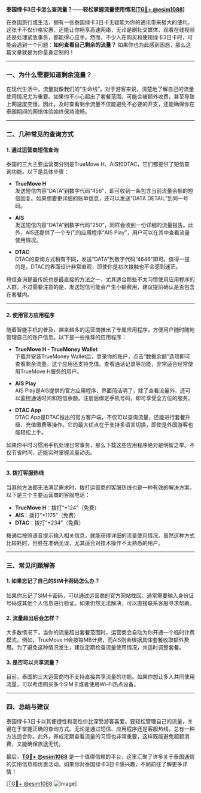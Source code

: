 **泰国绿卡3日卡怎么查流量？——轻松掌握流量使用情况[[TG💪+ @esim1088](https://t.me/s/esim1088)]**

在泰国旅行或生活，拥有一张泰国绿卡3日卡无疑能为你的通讯带来极大的便利。这张卡不仅价格实惠，还能让你畅享高速网络，无论是刷社交媒体、观看在线视频还是处理紧急事务，都能得心应手。然而，不少人在购买和使用绿卡3日卡时，可能会遇到一个问题：**如何查看自己剩余的流量？** 如果你也为此感到困惑，那么这篇文章就是为你量身定制的！

---

### **一、为什么需要知道剩余流量？**

在现代生活中，流量就像我们的“生命线”。对于游客来说，清楚地了解自己的流量使用情况尤为重要。如果你不小心超出了套餐范围，可能会被额外收费，甚至导致上网速度变慢。因此，及时查看剩余流量不仅能避免不必要的开支，还能确保你在泰国期间的网络体验始终保持流畅。

---

### **二、几种常见的查询方式**

#### **1. 通过运营商短信查询**
泰国的三大主要运营商分别是TrueMove H、AIS和DTAC，它们都提供了短信查询功能。以下是具体步骤：

- **TrueMove H**  
  发送短信内容“DATA”到数字代码“456”，即可收到一条包含当前流量余额的短信回复。如果想要更详细的账单信息，还可以发送“DATA DETAIL”到同一号码。

- **AIS**  
  发送短信内容“DATA”到数字代码“250”，同样会收到一份详细的流量报告。此外，AIS还提供了一个专门的应用程序“AIS Play”，用户可以在其中查看流量使用情况。

- **DTAC**  
  DTAC的查询方式稍有不同，发送“DATA”到数字代码“4646”即可。值得一提的是，DTAC的界面设计非常直观，即使你是初次接触也不会感到迷茫。

短信查询是最传统也是最直接的方法之一，尤其适合那些不太习惯使用应用程序的人群。不过需要注意的是，发送短信可能会产生小额费用，建议提前确认是否包含在套餐内。

---

#### **2. 使用官方应用程序**
随着智能手机的普及，越来越多的运营商推出了专属应用程序，方便用户随时随地管理自己的账户信息。以下是一些推荐的应用程序：

- **TrueMove H - TrueMoney Wallet**  
  下载并安装TrueMoney Wallet后，登录你的账户，点击“数据余额”选项即可查看剩余流量。这个应用还支持充值、查看通话记录等功能，非常适合经常使用TrueMove H服务的用户。

- **AIS Play**  
  AIS Play是AIS提供的官方应用程序，界面简洁明了，除了查看流量外，还可以监控通话时间和短信余额。注册后绑定手机号码，即可享受全方位的服务。

- **DTAC App**  
  DTAC App是DTAC推出的官方客户端，不仅可以查询流量，还能进行套餐升级、充值缴费等操作。它的最大优点在于支持多语言切换，即使是外国游客也能轻松上手。

如果你平时习惯用手机处理日常事务，那么下载这些应用程序绝对是明智之举。不仅节省时间，还能实时掌握流量动态。

---

#### **3. 拨打客服热线**
当其他方法都无法满足需求时，拨打运营商的客服热线也是一种有效的解决方案。以下是三个主要运营商的客服电话：

- **TrueMove H**：拨打“*124”（免费）
- **AIS**：拨打“*1175”（免费）
- **DTAC**：拨打“*234”（免费）

拨通后按照语音提示输入相关信息，就能获得详细的流量使用情况。虽然这种方式比较耗时，但胜在准确无误，尤其适合对技术操作不太熟悉的用户。

---

### **三、常见问题解答**

#### **1. 如果忘记了自己的SIM卡密码怎么办？**
如果你忘记了SIM卡密码，可以通过运营商的官方网站找回。通常需要输入身份证号码或其他个人信息进行验证。如果仍然无法解决，可以直接联系客服寻求帮助。

#### **2. 流量超出后会怎样？**
大多数情况下，当你的流量超出套餐范围时，运营商会自动为你开通一个临时计费模式。例如，TrueMove H会按每MB计费，而AIS则会根据具体套餐收取额外费用。为了避免这种情况发生，建议定期检查流量使用情况，并适时调整套餐。

#### **3. 是否可以共享流量？**
目前，泰国的三大运营商均不支持直接共享流量的功能。如果你想让多人共同使用流量，可以考虑购买多个SIM卡或者使用Wi-Fi热点设备。

---

### **四、总结与建议**

泰国绿卡3日卡以其便捷性和高性价比深受游客喜爱。要轻松管理自己的流量，关键在于掌握正确的查询方式。无论是通过短信、应用程序还是客服热线，总有一种方法适合你。此外，养成定期查看流量的习惯也非常重要，这样既能避免超额消费，又能确保旅途无忧。

最后，**[TG💪+ @esim1088](https://t.me/s/esim1088)** 是一个值得信赖的平台，这里汇聚了许多关于泰国通信的实用信息和优惠活动。如果你对泰国绿卡3日卡感兴趣，不妨前往了解更多详情！  

[[TG💪+ @esim1088](https://t.me/s/esim1088) ![Image](https://i.postimg.cc/4NQfJmqS/Snipaste-2025-05-13-00-14-12.png)]